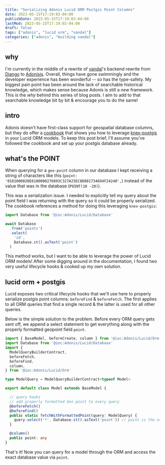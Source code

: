 ```yaml
---
title: "Serializing Adonis Lucid ORM Postgis Point Columns"
date: 2023-05-15T17:19:03-04:00
publishDate: 2023-05-15T17:19:03-04:00
lastMod: 2023-05-15T17:19:03-04:00
draft: false
tags: ["adonis", "lucid orm", "vandal"]
categories: ["adonis", "building vandal"]
---
```


## why

I'm currently in the middle of a rewrite of [vandal](https://www.vandal.app)'s backend rewrite from [Django](https://www.djangoproject.com/) to [Adonisjs](https://adonisjs.com/). Overall, things have gone swimmingly and the developer experience has been wonderful -- so has the type-safety. My biggest pain point has been around the lack of searchable historical knowledge, which makes sense because Adonis is still a _new_ framework. This is the _why_ behind this series of blog posts. I aim to add to that searchable knowledge bit by bit & encourage you to do the same!

## intro

Adonis doesn't have first-class support for geospatial database columns, but they do offer a [cookbook](https://docs.adonisjs.com/cookbooks/using-knex-postgis-with-lucid#document) that shows you how to leverage [knex-postgis](https://github.com/jfgodoy/knex-postgis) in your Lucid ORM models. To keep this post brief, I'll assume you've followed the cookbook and set up your postgis database already.

## what's the POINT

When querying for a `geo-point` column in our database I kept receiving a string of characters like this (`point: '0101000020E6100000276893C327A25EC0D881734694F24240',`) instead of the value that was in the database (`POINT(10 -20)`).

This was a serialization issue. I needed to explicitly tell my query about the point field I was returning with the query so it could be properly serialized. The cookbook references a method for doing this leveraging `knex-postgis`:

```typescript
import Database from '@ioc:Adonis/Lucid/Database'

await Database
  .from('points')
  .select(
    'id',
    Database.st().asText('point')
  )
```

This method works, but I want to be able to leverage the power of Lucid ORM models! After some digging around in the documentation, I found two very useful lifecycle hooks & cooked up my own solution.

## lucid orm + postgis

Lucid exposes two critical lifecycle hooks that we'll use here to properly serialize postgis point columns: `beforeFind` & `beforeFetch`. The first applies to all ORM queries that find a single record & the latter is used for all other queries.

Below is the simple solution to the problem. Before every ORM query gets sent off, we append a select statement to get everything along with the properly formatted geopoint field `point`.

```typescript
import { BaseModel, beforeCreate, column } from '@ioc:Adonis/Lucid/Orm'
import Database from '@ioc:Adonis/Lucid/Database'
import {
  ModelQueryBuilderContract,
  beforeFetch,
  beforeFind,
  column,
} from '@ioc:Adonis/Lucid/Orm'

type ModelQuery = ModelQueryBuilderContract<typeof Model>

export default class Model extends BaseModel {

  // query hooks
  // add properly formatted Geo point to every query
  @beforeFetch()
  @beforeFind()
  public static fetchWithFormattedPoint(query: ModelQuery) {
    query.select('*', Database.st().asText('point')) // point is the name of the geo-point column
  }

  @column()
  public point: any
}

```

That's it! Now you can query for a model through the ORM and access the exact database value via `point`.
